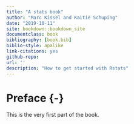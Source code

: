 ```yaml
--- 
title: "A stats book"
author: "Marc Kissel and Kaitie Schuping"
date: "2019-10-11"
site: bookdown::bookdown_site
documentclass: book
bibliography: [book.bib]
biblio-style: apalike
link-citations: yes
github-repo: 
url: ''
description: "How to get started with Rstats"
---
```


# Preface {-}

This is the very first part of the book.
